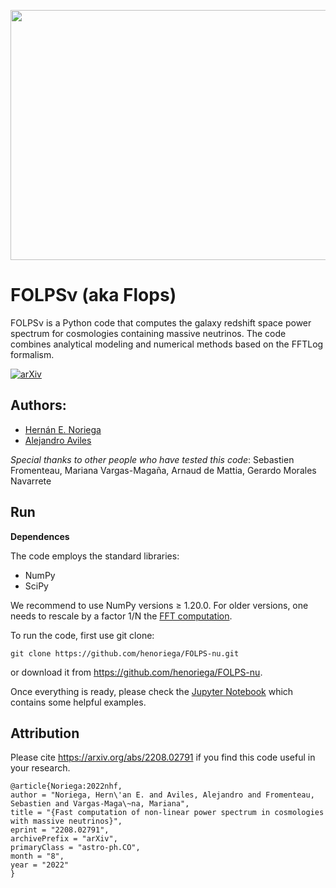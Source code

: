 <p align="center">
    <img src="https://github.com/henoriega/FOLPS-nu/blob/main/logo.png" width="700" height="400">
</p>

# FOLPSν (aka Flops)
FOLPSν is a Python code that computes the galaxy redshift space power spectrum for cosmologies containing massive neutrinos. The code combines analytical modeling and numerical methods based on the FFTLog formalism. <!-- to speed up the calculations of loop integrals. -->


[![arXiv](https://img.shields.io/badge/arXiv-2208.02791-red)](https://arxiv.org/abs/2208.02791)


## Authors: 
- [Hernán E. Noriega](mailto:henoriega@estudiantes.fisica.unam.mx)
- [Alejandro Aviles](mailto:avilescervantes@gmail.com)


*Special thanks to other people who have tested this code*: Sebastien Fromenteau, Mariana Vargas-Magaña, Arnaud de Mattia, Gerardo Morales Navarrete 




## Run

**Dependences**

The code employs the standard libraries:
- NumPy 
- SciPy

We recommend to use NumPy versions ≥ 1.20.0. For older versions, one needs to rescale by a factor 1/N the [FFT computation](https://github.com/henoriega/FOLPS-nu/blob/main/FOLPSnu.py#L626). 

To run the code, first use git clone:

```
git clone https://github.com/henoriega/FOLPS-nu.git
```

or download it from https://github.com/henoriega/FOLPS-nu.

Once everything is ready, please check the [Jupyter Notebook](https://github.com/henoriega/FOLPS-nu/blob/main/notebooks/Example.ipynb) which contains some helpful examples. 



Attribution
-----------

Please cite <https://arxiv.org/abs/2208.02791> if you find this code useful in your research. 

    @article{Noriega:2022nhf,
    author = "Noriega, Hern\'an E. and Aviles, Alejandro and Fromenteau, Sebastien and Vargas-Maga\~na, Mariana",
    title = "{Fast computation of non-linear power spectrum in cosmologies with massive neutrinos}",
    eprint = "2208.02791",
    archivePrefix = "arXiv",
    primaryClass = "astro-ph.CO",
    month = "8",
    year = "2022"
    }
